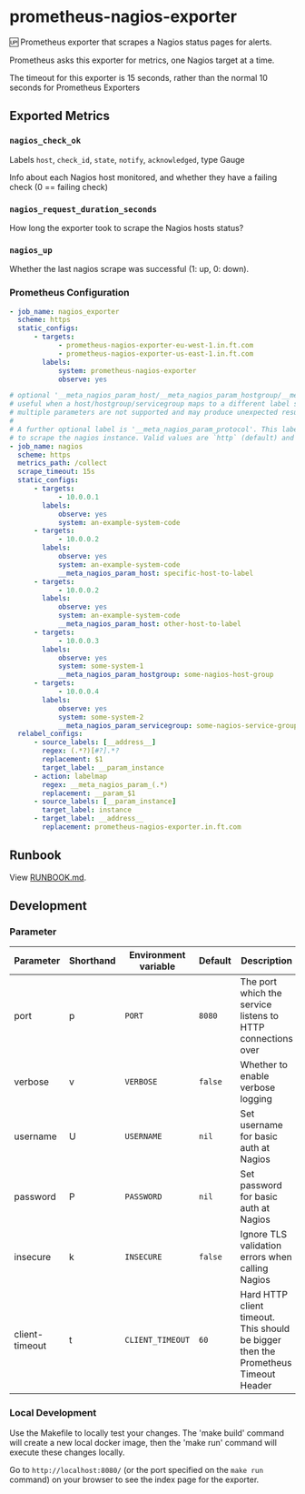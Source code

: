 # prometheus-nagios-exporter

🆙 Prometheus exporter that scrapes a Nagios status pages for alerts.

Prometheus asks this exporter for metrics, one Nagios target at a time.

The timeout for this exporter is 15 seconds, rather than the normal 10 seconds for Prometheus Exporters

## Exported Metrics

### `nagios_check_ok`

Labels `host`, `check_id`, `state`, `notify`, `acknowledged`, type Gauge

Info about each Nagios host monitored, and whether they have a failing check (0 == failing check)

### `nagios_request_duration_seconds`

How long the exporter took to scrape the Nagios hosts status?

### `nagios_up`

Whether the last nagios scrape was successful (1: up, 0: down).

### Prometheus Configuration

```yaml
- job_name: nagios_exporter
  scheme: https
  static_configs:
      - targets:
            - prometheus-nagios-exporter-eu-west-1.in.ft.com
            - prometheus-nagios-exporter-us-east-1.in.ft.com
        labels:
            system: prometheus-nagios-exporter
            observe: yes

# optional '__meta_nagios_param_host/__meta_nagios_param_hostgroup/__meta_nagios_param_servicegroup' labels passed to the nagios status page
# useful when a host/hostgroup/servicegroup maps to a different label set on the same instance
# multiple parameters are not supported and may produce unexpected results
#
# A further optional label is '__meta_nagios_param_protocol'. This labels allows to control the protocol which is used
# to scrape the nagios instance. Valid values are `http` (default) and `https`.
- job_name: nagios
  scheme: https
  metrics_path: /collect
  scrape_timeout: 15s
  static_configs:
      - targets:
            - 10.0.0.1
        labels:
            observe: yes
            system: an-example-system-code
      - targets:
            - 10.0.0.2
        labels:
            observe: yes
            system: an-example-system-code
            __meta_nagios_param_host: specific-host-to-label
      - targets:
            - 10.0.0.2
        labels:
            observe: yes
            system: an-example-system-code
            __meta_nagios_param_host: other-host-to-label
      - targets:
            - 10.0.0.3
        labels:
            observe: yes
            system: some-system-1
            __meta_nagios_param_hostgroup: some-nagios-host-group
      - targets:
            - 10.0.0.4
        labels:
            observe: yes
            system: some-system-2
            __meta_nagios_param_servicegroup: some-nagios-service-group
  relabel_configs:
      - source_labels: [__address__]
        regex: (.*?)[#?].*?
        replacement: $1
        target_label: __param_instance
      - action: labelmap
        regex: __meta_nagios_param_(.*)
        replacement: __param_$1
      - source_labels: [__param_instance]
        target_label: instance
      - target_label: __address__
        replacement: prometheus-nagios-exporter.in.ft.com
```

## Runbook

View [RUNBOOK.md](./RUNBOOK.md).

## Development

### Parameter

| Parameter      | Shorthand | Environment variable | Default | Description                                                                        |
| -------------- | --------- | -------------------- | ------- | ---------------------------------------------------------------------------------- |
| port           | p         | `PORT`               | `8080`  | The port which the service listens to HTTP connections over                        |
| verbose        | v         | `VERBOSE`            | `false` | Whether to enable verbose logging                                                  |
| username       | U         | `USERNAME`           | `nil`   | Set username for basic auth at Nagios                                              |
| password       | P         | `PASSWORD`           | `nil`   | Set password for basic auth at Nagios                                              |
| insecure       | k         | `INSECURE`           | `false` | Ignore TLS validation errors when calling Nagios                                   |
| client-timeout | t         | `CLIENT_TIMEOUT`     | `60`    | Hard HTTP client timeout. This should be bigger then the Prometheus Timeout Header |

### Local Development

Use the Makefile to locally test your changes. The 'make build' command will create a new local docker image, then the 'make run' command will execute these changes locally.

Go to `http://localhost:8080/` (or the port specified on the `make run` command) on your browser to see the index page for the exporter.
